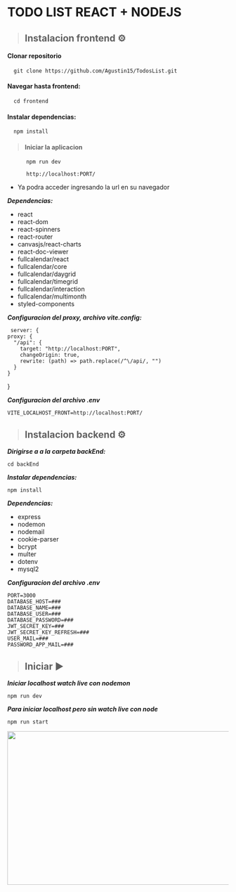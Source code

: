 # TODO LIST REACT + NODEJS

> ## Instalacion frontend ⚙

#### Clonar repositorio

      git clone https://github.com/Agustin15/TodosList.git

#### Navegar hasta frontend:

      cd frontend

#### Instalar dependencias:

      npm install

> #### Iniciar la aplicacion

          npm run dev

          http://localhost:PORT/

- Ya podra acceder ingresando la url en su navegador

**_Dependencias:_**

- react
- react-dom
- react-spinners
- react-router
- canvasjs/react-charts
- react-doc-viewer
- fullcalendar/react
- fullcalendar/core
- fullcalendar/daygrid
- fullcalendar/timegrid
- fullcalendar/interaction
- fullcalendar/multimonth
- styled-components
  

**_Configuracion del proxy, archivo vite.config:_**

     server: {
    proxy: {
      "/api": {
        target: "http://localhost:PORT",
        changeOrigin: true,
        rewrite: (path) => path.replace(/^\/api/, "")
      }
    }
  }

**_Configuracion del archivo .env_**

    VITE_LOCALHOST_FRONT=http://localhost:PORT/
    
> ## Instalacion backend ⚙

**_Dirigirse a a la carpeta backEnd:_**

    cd backEnd

**_Instalar dependencias:_**

    npm install

**_Dependencias:_**

- express
- nodemon
- nodemail
- cookie-parser
- bcrypt
- multer
- dotenv
- mysql2

**_Configuracion del archivo .env_**

    PORT=3000
    DATABASE_HOST=###
    DATABASE_NAME=###
    DATABASE_USER=###
    DATABASE_PASSWORD=###
    JWT_SECRET_KEY=###
    JWT_SECRET_KEY_REFRESH=###
    USER_MAIL=###
    PASSWORD_APP_MAIL=###

> ## Iniciar ▶

**_Iniciar localhost watch live con nodemon_**

    npm run dev

**_Para iniciar localhost pero sin watch live con node_**

    npm run start


 <img src="https://i.postimg.cc/S24NfHzR/login.png" width="566px" height="350px">
